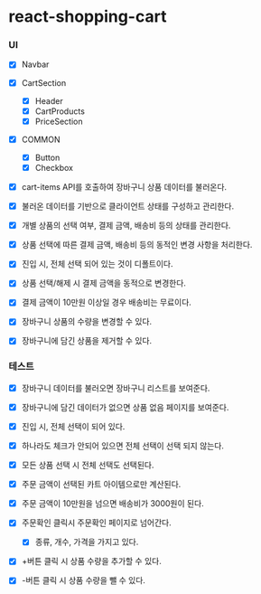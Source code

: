 # react-shopping-cart

### UI

- [x] Navbar
- [x] CartSection
  - [x] Header
  - [x] CartProducts
  - [x] PriceSection
- [x] COMMON

  - [x] Button
  - [x] Checkbox

- [x] cart-items API를 호출하여 장바구니 상품 데이터를 불러온다.
- [x] 불러온 데이터를 기반으로 클라이언트 상태를 구성하고 관리한다.
- [x] 개별 상품의 선택 여부, 결제 금액, 배송비 등의 상태를 관리한다.
- [x] 상품 선택에 따른 결제 금액, 배송비 등의 동적인 변경 사항을 처리한다.
- [x] 진입 시, 전체 선택 되어 있는 것이 디폴트이다.
- [x] 상품 선택/해제 시 결제 금액을 동적으로 변경한다.
- [x] 결제 금액이 10만원 이상일 경우 배송비는 무료이다.
- [x] 장바구니 상품의 수량을 변경할 수 있다.
- [x] 장바구니에 담긴 상품을 제거할 수 있다.

### 테스트

- [x] 장바구니 데이터를 불러오면 장바구니 리스트를 보여준다.
- [x] 장바구니에 담긴 데이터가 없으면 상품 없음 페이지를 보여준다.
- [x] 진입 시, 전체 선택이 되어 있다.

- [x] 하나라도 체크가 안되어 있으면 전체 선택이 선택 되지 않는다.
- [x] 모든 상품 선택 시 전체 선택도 선택된다.
- [x] 주문 금액이 선택된 카트 아이템으로만 계산된다.
- [x] 주문 금액이 10만원을 넘으면 배송비가 3000원이 된다.

- [x] 주문확인 클릭시 주문확인 페이지로 넘어간다.

  - [x] 종류, 개수, 가격을 가지고 있다.

- [x] +버튼 클릭 시 상품 수량을 추가할 수 있다.
- [x] -버튼 클릭 시 상품 수량을 뺄 수 있다.
